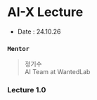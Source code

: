 # AI-X Lecture
+ Date : 24.10.26

### ```Mentor```
> 정기수 <br />
> AI Team at WantedLab

### Lecture 1.0



